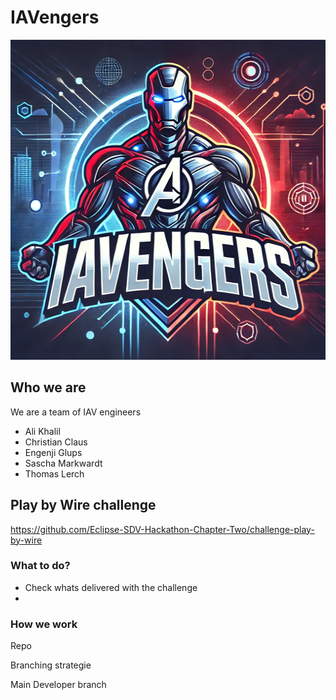 # IAVengers 

<img src="doc/logo/IAVengers.jpg" alt="Logo" width="512" height="512">

## Who we are
We are a team of IAV engineers

* Ali Khalil
* Christian Claus
* Engenji Glups
* Sascha Markwardt
* Thomas Lerch

## Play by Wire challenge

https://github.com/Eclipse-SDV-Hackathon-Chapter-Two/challenge-play-by-wire



### What to do?

* Check whats delivered with the challenge
* 




### How we work

Repo

Branching strategie

Main
Developer branch
